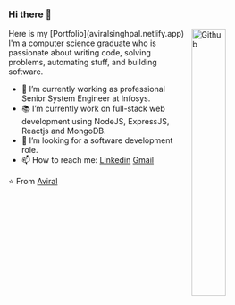 ### Hi there 👋

<img width="35%" align="right" alt="Github" src="https://user-images.githubusercontent.com/48678280/88862734-4903af80-d201-11ea-968b-9c939d88a37c.gif" />
Here is my [Portfolio](aviralsinghpal.netlify.app)
I'm a computer science graduate who is passionate about writing code, solving problems, automating stuff, and building software.

- 🔭 I’m currently working as professional Senior System Engineer at Infosys.
- 📚 I’m currently work on full-stack web development using NodeJS, ExpressJS, Reactjs and MongoDB.
- 👯 I’m looking for a software development role. 
- 📫 How to reach me: [Linkedin](https://www.linkedin.com/in/aviral-singh-pal/) [Gmail](mailto:aviralpal00007@gmail.com)

⭐️ From [Aviral](https://github.com/aviralsinghpal)

